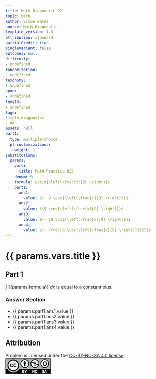 ```yaml
---
title: Math Diagnostic 22
topic: Math
author: Simon Bates
source: Math Diagnostic
template_version: 1.3
attribution: standard
partialCredit: true
singleVariant: false
outcomes: null
difficulty:
- undefined
randomization:
- undefined
taxonomy:
- undefined
span:
- undefined
length:
- undefined
tags:
- math_diagnostic
- AK
assets: null
part1:
  type: multiple-choice
  pl-customizations:
    weight: 1
substitutions:
  params:
    vars:
      title: Math Practice Q22
    denom: 9
    formula: $\sin{\left(\frac{x}{9} \right)}$
    part1:
      ans1:
        value: ${- 9 \cos{\left(\frac{x}{9} \right)}}$
      ans2:
        value: ${9 \cos{\left(\frac{x}{9} \right)}}$
      ans3:
        value: ${- 18 \cos{\left(\frac{x}{9} \right)}}$
      ans4:
        value: ${- \frac{9 \cos{\left(\frac{x}{9} \right)}}{2}}$
---
```

# {{ params.vars.title }}

## Part 1

$\int$ {{params.formula}} $dx$ is equal to a constant plus:

### Answer Section

- {{ params.part1.ans1.value }}
- {{ params.part1.ans2.value }}
- {{ params.part1.ans3.value }}
- {{ params.part1.ans4.value }}

## Attribution

Problem is licensed under the [CC-BY-NC-SA 4.0 license](https://creativecommons.org/licenses/by-nc-sa/4.0/).<br> ![The Creative Commons 4.0 license requiring attribution-BY, non-commercial-NC, and share-alike-SA license.](https://raw.githubusercontent.com/firasm/bits/master/by-nc-sa.png)